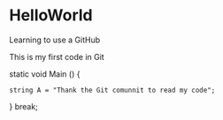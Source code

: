 # HelloWorld
Learning to use a GitHub

This is my first code in Git

static void Main () {

    string A = "Thank the Git comunnit to read my code";
    




}
break;
